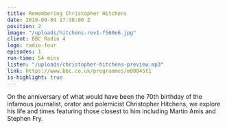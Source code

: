 ```yaml
---
title: Remembering Christopher Hitchens
date: 2019-09-04 17:38:00 Z
position: 2
image: "/uploads/hitchens-rev1-f560e6.jpg"
client: BBC Radio 4
logo: radio-four
episodes: 1
run-time: 54 mins
listen: "/uploads/christopher-hitchens-preview.mp3"
link: https://www.bbc.co.uk/programmes/m00045t1
is-highlight: true
---
```


On the anniversary of what would have been the 70th birthday of the infamous journalist, orator and polemicist Christopher Hitchens, we explore his life and times featuring those closest to him including Martin Amis and Stephen Fry.